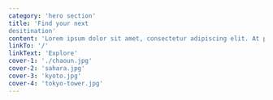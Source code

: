 ```yaml
---
category: 'hero section'
title: 'Find your next
desitination'
content: 'Lorem ipsum dolor sit amet, consectetur adipiscing elit. At posuere non tellus duis fusce arcu. Ipsum id sed arcu proin viverra molestie.'
linkTo: '/'
linkText: 'Explore'
cover-1: './chaoun.jpg'
cover-2: 'sahara.jpg'
cover-3: 'kyoto.jpg'
cover-4: 'tokyo-tower.jpg'
---
```

